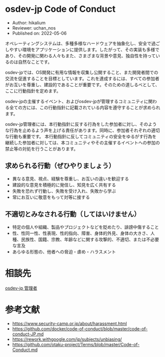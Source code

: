 # osdev-jp Code of Conduct

- Author: hikalium
- Reviewer: uchan_nos
- Published on: 2022-05-06


オペレーティングシステムは、多種多様なハードウェアを抽象化し、安全で過ごしやすい環境をアプリケーションに提供します。したがって、その実装も多様であり、その開発に関わる人々もまた、さまざまな背景や意見、独自性を持っているのは自然なことです。

osdev-jpでは、OS開発に有用な情報を収集し公開すること、また開発者間での交流を促進することを目標としています。これを達成するには、すべての参加者がお互いを尊重し、建設的であることが重要です。そのための道しるべとして、ここに行動指針を定めます。

osdev-jpの主催するイベント、およびosdev-jpが管理するコミュニティに関わる全ての方には、この行動指針に記載されている内容を遵守することが求められます。

osdev-jp管理者には、本行動指針に反する行為をした参加者に対し、そのような行為を止めるよう声を上げる責任があります。同時に、参加者それぞれの適切な行動も重要です。
本行動指針に反してコミュニティの安全をゆるがす行為を継続した参加者に対しては、本コミュニティやその主催するイベントへの参加の禁止等の対処を行うことがあります。

## 求められる行動（ぜひやりましょう）

- 異なる意見、視点、経験を尊重し、お互いの違いを歓迎する
- 建設的な意見を積極的に発信し、知見を広く共有する
- 失敗を恐れず行動し、失敗を受け入れ、失敗から学ぶ
- 常にお互いに敬意をもって対等に接する

## 不適切とみなされる行動（してはいけません）
- 特定の個人や組織、製品やプロジェクトなどを貶めたり、誹謗中傷すること
- 性、性同一性、性表現、性的指向、障害、身体的外見、身体の大きさ、人種、民族性、国籍、宗教、年齢などに関する攻撃的、不適切、または不必要な言及
- あらゆる形態の、他者への脅迫・虐め・ハラスメント

# 相談先

[osdev-jp 管理者](https://github.com/orgs/osdev-jp/people)

# 参考文献
- https://www.security-camp.or.jp/about/harassment.html 
- https://github.com/docker/code-of-conduct/blob/master/code-of-conduct-JP.md 
- https://rework.withgoogle.com/jp/subjects/unbiasing/ 
- https://github.com/otaku-project/Terms/blob/master/Code-of-Conduct.md
